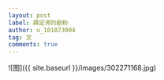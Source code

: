 ```yaml
---
layout: post
label: 薛定谔的剧粉
author: u_101873004
tag: 文
comments: true
---
```


![图]({{ site.baseurl }}/images/302271168.jpg)